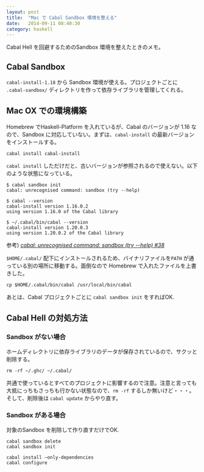 ```yaml
---
layout: post
title:  "Mac で Cabal Sandbox 環境を整える"
date:   2014-09-11 08:40:30
category: haskell
---
```


Cabal Hell を回避するためのSandbox 環境を整えたときのメモ。

## Cabal Sandbox

`cabal-install-1.18` から Sandbox 環境が使える。プロジェクトごとに `.cabal-sandbox/` ディレクトリを作って依存ライブラリを管理してくれる。

## Mac OX での環境構築

Homebrew でHaskell-Platform を入れているが、Cabal のバージョンが 1.16 なので、Sandbox に対応していない。まずは、`cabal-install` の最新バージョンをインストールする。

```
cabal install cabal-install
```

`cabal install` しただけだと、古いバージョンが参照されるので使えない。以下のような状態になっている。

```
$ cabal sandbox init
cabal: unrecognised command: sandbox (try --help)

$ cabal --version
cabal-install version 1.16.0.2
using version 1.16.0 of the Cabal library

$ ~/.cabal/bin/cabal --version
cabal-install version 1.20.0.3
using version 1.20.0.2 of the Cabal library
```

参考) _[cabal: unrecognised command: sandbox (try --help) #38](https://github.com/jetaggart/light-haskell/issues/31#issuecomment-34576598)_

`$HOME/.cabal/` 配下にインストールされるため、バイナリファイルを`PATH` が通っている別の場所に移動する。面倒なので Homebrew で入れたファイルを上書きした。

```
cp $HOME/.cabal/bin/cabal /usr/local/bin/cabal
```

あとは、Cabal プロジェクトごとに `cabal sandbox init` をすればOK.


## Cabal Hell の対処方法

### Sandbox がない場合

ホームディレクトリに依存ライブラリのデータが保存されているので、サクッと削除する。


```
rm -rf ~/.ghc/ ~/.cabal/

```

共通で使っているとすべてのプロジェクトに影響するので注意。注意と言っても大抵にっちもさっちも行かない状態なので、`rm -rf` するしか無いけど・・・。そして、削除後は `cabal update` からやり直す。


### Sandbox がある場合

対象のSandbox を削除して作り直すだけでOK.

```
cabal sandbox delete
cabal sandbox init

cabal install —only-dependencies
cabal configure
```


